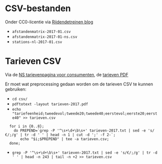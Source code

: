 # CSV-bestanden

Onder CC0-licentie via [Rijdendetreinen blog](https://blog.rijdendetreinen.nl/2017/01/afstandenmatrix-januari-2017/)

* `afstandenmatrix-2017-01.csv`
* `afstandenmatrix-2017-01-ns.csv`
* `stations-nl-2017-01.csv`

# Tarieven CSV

Via de [NS tarievenpagina voor consumenten](http://www.ns.nl/klantenservice/betalen/tarieven-consumenten-2017.html),
de [tarieven PDF](http://www.ns.nl/binaries/_ht_1484823524466/content/assets/ns-nl/klantenservice/2017/tarieven-2017.pdf)

Er moet wat preprocessing gedaan worden om de tarieven CSV te kunnen gebruiken:

* `cd csv/`
* `pdftotext -layout tarieven-2017.pdf`
* `echo "tariefeenheid;tweedevol;tweede20;tweede40;eerstevol;eerste20;eerste40" >> tarieven.csv`

```
  for i in {0..8}; 
    do PREPEND=`grep -P '^\s+\d+\b\s+' tarieven-2017.txt | sed -e 's/€/;/g' | tr -d ' ' | head -n 1 | cut -d ';' -f 2-`; 
       echo "$i;$PREPEND" | tee -a tarieven.csv;
  done;
```
* `grep -P '^\s+\d+\b\s+' tarieven-2017.txt | sed -e 's/€/;/g' | tr -d ' ' | head -n 243 | tail -n +2 >> tarieven.csv`
